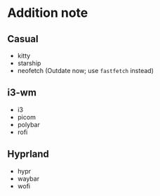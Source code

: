 # Addition note
## Casual
- kitty
- starship
- neofetch (Outdate now; use `fastfetch` instead)
## i3-wm
- i3
- picom
- polybar
- rofi
## Hyprland
- hypr
- waybar
- wofi
